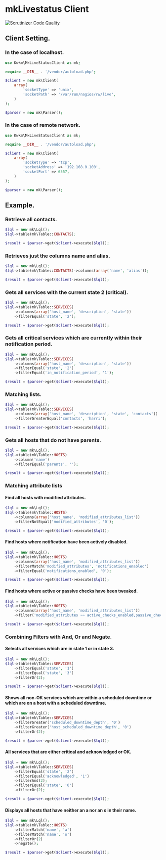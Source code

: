 # mkLivestatus Client

[![Scrutinizer Code Quality](https://scrutinizer-ci.com/g/kwkm/MkLiveStatusClient/badges/quality-score.png?b=master)](https://scrutinizer-ci.com/g/kwkm/MkLiveStatusClient/?branch=master)

## Client Setting.

### In the case of localhost.

```PHP
use Kwkm\MkLiveStatusClient as mk;

require __DIR__ . '/vendor/autoload.php';

$client = new mk\Client(
    array(
        'socketType' => 'unix',
        'socketPath' => '/var/run/nagios/rw/live',
    )
);

$parser = new mk\Parser();
```

### In the case of remote network.

```PHP
use Kwkm\MkLiveStatusClient as mk;

require __DIR__ . '/vendor/autoload.php';

$client = new mk\Client(
    array(
        'socketType' => 'tcp',
        'socketAddress' => '192.168.0.100',
        'socketPort' => 6557,
    )
);

$parser = new mk\Parser();
```

## Example.

### Retrieve all contacts.

```PHP
$lql = new mk\Lql();
$lql->table(mk\Table::CONTACTS);

$result = $parser->get($client->execute($lql));
```

### Retrieves just the columns name and alias.

```PHP
$lql = new mk\Lql();
$lql->table(mk\Table::CONTACTS)->columns(array('name', 'alias'));

$result = $parser->get($client->execute($lql));
```

### Gets all services with the current state 2 (critical).

```PHP
$lql = new mk\Lql();
$lql->table(mk\Table::SERVICES)
    ->columns(array('host_name', 'description', 'state'))
    ->filterEqual('state', '2');

$result = $parser->get($client->execute($lql));
```

### Gets all critical services which are currently within their notification period.

```PHP
$lql = new mk\Lql();
$lql->table(mk\Table::SERVICES)
    ->columns(array('host_name', 'description', 'state'))
    ->filterEqual('state', '2')
    ->filterEqual('in_notification_period', '1');

$result = $parser->get($client->execute($lql));
```

### Matching lists.

```PHP
$lql = new mk\Lql();
$lql->table(mk\Table::SERVICES)
    ->columns(array('host_name', 'description', 'state', 'contacts'))
    ->filterGreaterEqual('contacts', 'harri');

$result = $parser->get($client->execute($lql));
```

### Gets all hosts that do not have parents.

```PHP
$lql = new mk\Lql();
$lql->table(mk\Table::HOSTS)
    ->column('name')
    ->filterEqual('parents', '');

$result = $parser->get($client->execute($lql));
```

### Matching attribute lists

#### Find all hosts with modified attributes.

```PHP
$lql = new mk\Lql();
$lql->table(mk\Table::HOSTS)
    ->columns(array('host_name', 'modified_attributes_list'))
    ->filterNotEqual('modified_attributes', '0');

$result = $parser->get($client->execute($lql));
```

#### Find hosts where notification have been actively disabled.

```PHP
$lql = new mk\Lql();
$lql->table(mk\Table::HOSTS)
    ->columns(array('host_name', 'modified_attributes_list'))
    ->filterMatch('modified_attributes', 'notifications_enabled')
    ->filterEqual('notifications_enabled', '0');

$result = $parser->get($client->execute($lql));
```

#### Find hosts where active or passive checks have been tweaked.

```PHP
$lql = new mk\Lql();
$lql->table(mk\Table::HOSTS)
    ->columns(array('host_name', 'modified_attributes_list'))
    ->filter('modified_attributes ~~ active_checks_enabled,passive_checks_enabled');

$result = $parser->get($client->execute($lql));
```

### Combining Filters with And, Or and Negate.

#### Selects all services which are in state 1 or in state 3.

```PHP
$lql = new mk\Lql();
$lql->table(mk\Table::SERVICES)
    ->filterEqual('state', '1')
    ->filterEqual('state', '3')
    ->filterOr(2);

$result = $parser->get($client->execute($lql));
```

#### Shows all non-OK services which are within a scheduled downtime or which are on a host with a scheduled downtime.

```PHP
$lql = new mk\Lql();
$lql->table(mk\Table::SERVICES)
    ->filterGreater('scheduled_downtime_depth', '0')
    ->filterGreater('host_scheduled_downtime_depth', '0')
    ->filterOr(2);

$result = $parser->get($client->execute($lql));
```

#### All services that are either critical and acknowledged or OK.

```PHP
$lql = new mk\Lql();
$lql->table(mk\Table::SERVICES)
    ->filterEqual('state', '2')
    ->filterEqual('acknowledged', '1')
    ->filterAnd(2);
    ->filterEqual('state', '0')
    ->filterOr(2);

$result = $parser->get($client->execute($lql));
```

#### Displays all hosts that have neither an a nor an o in their name.

```PHP
$lql = new mk\Lql();
$lql->table(mk\Table::HOSTS)
    ->filterMatch('name', 'a')
    ->filterMatch('name', 'o')
    ->filterOr(2)
    ->negate();

$result = $parser->get($client->execute($lql));
```
